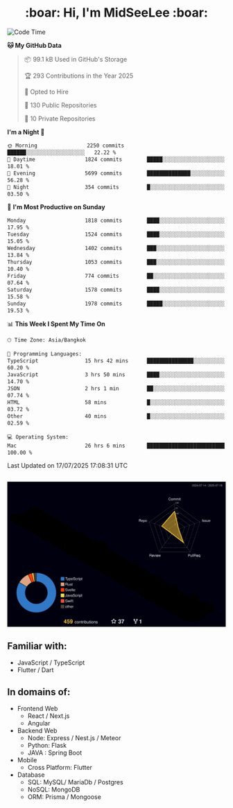 <h1 align="center"> :boar: Hi, I'm MidSeeLee :boar:</h1>
 
<!--START_SECTION:waka-->
![Code Time](http://img.shields.io/badge/Code%20Time-3%2C224%20hrs%2049%20mins-blue)

**🐱 My GitHub Data** 

> 📦 99.1 kB Used in GitHub's Storage 
 > 
> 🏆 293 Contributions in the Year 2025
 > 
> 💼 Opted to Hire
 > 
> 📜 130 Public Repositories 
 > 
> 🔑 10 Private Repositories 
 > 
**I'm a Night 🦉** 

```text
🌞 Morning                2250 commits        ██████░░░░░░░░░░░░░░░░░░░   22.22 % 
🌆 Daytime                1824 commits        █████░░░░░░░░░░░░░░░░░░░░   18.01 % 
🌃 Evening                5699 commits        ██████████████░░░░░░░░░░░   56.28 % 
🌙 Night                  354 commits         █░░░░░░░░░░░░░░░░░░░░░░░░   03.50 % 
```
📅 **I'm Most Productive on Sunday** 

```text
Monday                   1818 commits        ████░░░░░░░░░░░░░░░░░░░░░   17.95 % 
Tuesday                  1524 commits        ████░░░░░░░░░░░░░░░░░░░░░   15.05 % 
Wednesday                1402 commits        ███░░░░░░░░░░░░░░░░░░░░░░   13.84 % 
Thursday                 1053 commits        ███░░░░░░░░░░░░░░░░░░░░░░   10.40 % 
Friday                   774 commits         ██░░░░░░░░░░░░░░░░░░░░░░░   07.64 % 
Saturday                 1578 commits        ████░░░░░░░░░░░░░░░░░░░░░   15.58 % 
Sunday                   1978 commits        █████░░░░░░░░░░░░░░░░░░░░   19.53 % 
```


📊 **This Week I Spent My Time On** 

```text
🕑︎ Time Zone: Asia/Bangkok

💬 Programming Languages: 
TypeScript               15 hrs 42 mins      ███████████████░░░░░░░░░░   60.20 % 
JavaScript               3 hrs 50 mins       ████░░░░░░░░░░░░░░░░░░░░░   14.70 % 
JSON                     2 hrs 1 min         ██░░░░░░░░░░░░░░░░░░░░░░░   07.74 % 
HTML                     58 mins             █░░░░░░░░░░░░░░░░░░░░░░░░   03.72 % 
Other                    40 mins             █░░░░░░░░░░░░░░░░░░░░░░░░   02.59 % 

💻 Operating System: 
Mac                      26 hrs 6 mins       █████████████████████████   100.00 % 
```


 Last Updated on 17/07/2025 17:08:31 UTC
<!--END_SECTION:waka-->

##

![](./profile-3d-contrib/profile-night-rainbow.svg)

## Familiar with:
- JavaScript / TypeScript
- Flutter / Dart

## In domains of:
- Frontend Web
  - React / Next.js
  - Angular
- Backend Web
  - Node: Express / Nest.js / Meteor
  - Python: Flask
  - JAVA : Spring Boot
- Mobile
  - Cross Platform: Flutter
- Database
  - SQL: MySQL/ MariaDb / Postgres
  - NoSQL: MongoDB
  - ORM: Prisma / Mongoose
